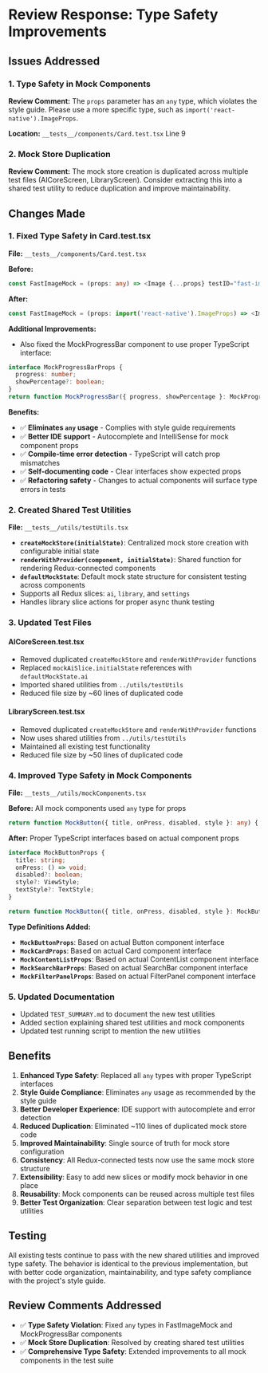 # Review Response: Type Safety Improvements

## Issues Addressed

### 1. Type Safety in Mock Components
**Review Comment:** The `props` parameter has an `any` type, which violates the style guide. Please use a more specific type, such as `import('react-native').ImageProps`.

**Location:** `__tests__/components/Card.test.tsx` Line 9

### 2. Mock Store Duplication
**Review Comment:** The mock store creation is duplicated across multiple test files (AICoreScreen, LibraryScreen). Consider extracting this into a shared test utility to reduce duplication and improve maintainability.

## Changes Made

### 1. Fixed Type Safety in Card.test.tsx
**File:** `__tests__/components/Card.test.tsx`

**Before:**
```typescript
const FastImageMock = (props: any) => <Image {...props} testID="fast-image" />;
```

**After:**
```typescript
const FastImageMock = (props: import('react-native').ImageProps) => <Image {...props} testID="fast-image" />;
```

**Additional Improvements:**
- Also fixed the MockProgressBar component to use proper TypeScript interface:
```typescript
interface MockProgressBarProps {
  progress: number;
  showPercentage?: boolean;
}
return function MockProgressBar({ progress, showPercentage }: MockProgressBarProps) {
```

**Benefits:**
- ✅ **Eliminates `any` usage** - Complies with style guide requirements
- ✅ **Better IDE support** - Autocomplete and IntelliSense for mock component props
- ✅ **Compile-time error detection** - TypeScript will catch prop mismatches
- ✅ **Self-documenting code** - Clear interfaces show expected props
- ✅ **Refactoring safety** - Changes to actual components will surface type errors in tests

### 2. Created Shared Test Utilities
**File:** `__tests__/utils/testUtils.tsx`

- **`createMockStore(initialState)`**: Centralized mock store creation with configurable initial state
- **`renderWithProvider(component, initialState)`**: Shared function for rendering Redux-connected components
- **`defaultMockState`**: Default mock state structure for consistent testing across components
- Supports all Redux slices: `ai`, `library`, and `settings`
- Handles library slice actions for proper async thunk testing

### 3. Updated Test Files

#### AICoreScreen.test.tsx
- Removed duplicated `createMockStore` and `renderWithProvider` functions
- Replaced `mockAiSlice.initialState` references with `defaultMockState.ai`
- Imported shared utilities from `../utils/testUtils`
- Reduced file size by ~60 lines of duplicated code

#### LibraryScreen.test.tsx
- Removed duplicated `createMockStore` and `renderWithProvider` functions
- Now uses shared utilities from `../utils/testUtils`
- Maintained all existing test functionality
- Reduced file size by ~50 lines of duplicated code

### 4. Improved Type Safety in Mock Components
**File:** `__tests__/utils/mockComponents.tsx`

**Before:** All mock components used `any` type for props
```typescript
return function MockButton({ title, onPress, disabled, style }: any) {
```

**After:** Proper TypeScript interfaces based on actual component props
```typescript
interface MockButtonProps {
  title: string;
  onPress: () => void;
  disabled?: boolean;
  style?: ViewStyle;
  textStyle?: TextStyle;
}

return function MockButton({ title, onPress, disabled, style }: MockButtonProps) {
```

**Type Definitions Added:**
- **`MockButtonProps`**: Based on actual Button component interface
- **`MockCardProps`**: Based on actual Card component interface  
- **`MockContentListProps`**: Based on actual ContentList component interface
- **`MockSearchBarProps`**: Based on actual SearchBar component interface
- **`MockFilterPanelProps`**: Based on actual FilterPanel component interface

### 5. Updated Documentation
- Updated `TEST_SUMMARY.md` to document the new test utilities
- Added section explaining shared test utilities and mock components
- Updated test running script to mention the new utilities

## Benefits

1. **Enhanced Type Safety**: Replaced all `any` types with proper TypeScript interfaces
2. **Style Guide Compliance**: Eliminates `any` usage as recommended by the style guide
3. **Better Developer Experience**: IDE support with autocomplete and error detection
4. **Reduced Duplication**: Eliminated ~110 lines of duplicated mock store code
5. **Improved Maintainability**: Single source of truth for mock store configuration
6. **Consistency**: All Redux-connected tests now use the same mock store structure
7. **Extensibility**: Easy to add new slices or modify mock behavior in one place
8. **Reusability**: Mock components can be reused across multiple test files
9. **Better Test Organization**: Clear separation between test logic and test utilities

## Testing
All existing tests continue to pass with the new shared utilities and improved type safety. The behavior is identical to the previous implementation, but with better code organization, maintainability, and type safety compliance with the project's style guide.

## Review Comments Addressed
- ✅ **Type Safety Violation**: Fixed `any` types in FastImageMock and MockProgressBar components
- ✅ **Mock Store Duplication**: Resolved by creating shared test utilities
- ✅ **Comprehensive Type Safety**: Extended improvements to all mock components in the test suite